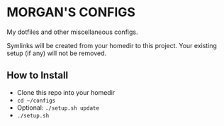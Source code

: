 # MORGAN'S CONFIGS

My dotfiles and other miscellaneous configs.

Symlinks will be created from your homedir to this project. Your existing setup (if any) will not be removed.


## How to Install

* Clone this repo into your homedir
* `cd ~/configs`
* Optional: `./setup.sh update`
* `./setup.sh`
